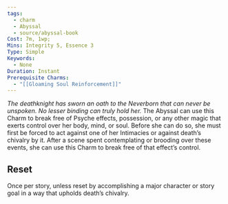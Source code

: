```yaml
---
tags:
  - charm
  - Abyssal
  - source/abyssal-book
Cost: 7m, 1wp; 
Mins: Integrity 5, Essence 3
Type: Simple
Keywords:
  - None
Duration: Instant
Prerequisite Charms:
  - "[[Gloaming Soul Reinforcement]]"
---
```

*The deathknight has sworn an oath to the Neverborn that can never be unspoken. No lesser binding can truly hold her.*
The Abyssal can use this Charm to break free of Psyche effects, possession, or any other magic that exerts control over her body, mind, or soul. Before she can do so, she must first be forced to act against one of her Intimacies or against death’s chivalry by it. After a scene spent contemplating or brooding over these events, she can use this Charm to break free of that effect’s control.
## Reset 
Once per story, unless reset by accomplishing a major character or story goal in a way that upholds death’s chivalry.